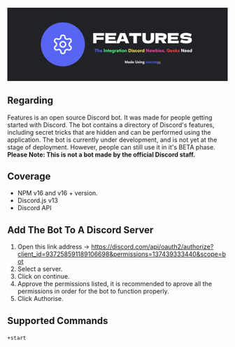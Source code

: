 <p align="center">
<img src="Features Banner.svg">
</p>

## Regarding

Features is an open source Discord bot. It was made for people getting started with Discord. The bot contains a directory of Discord's features, including secret tricks that are hidden and can be performed using the application. The bot is currently under development, and is not yet at the stage of deployment. However, people can still use it in it's BETA phase.
<br> <b>Please Note: This is not a bot made by the official Discord staff.</b>

## Coverage

- NPM v16 and v16 + version.
- Discord.js v13
- Discord API

## Add The Bot To A Discord Server

1. Open this link address → https://discord.com/api/oauth2/authorize?client_id=937258591189106698&permissions=137439333440&scope=bot
2. Select a server.
3. Click on continue.
4. Approve the permissions listed, it is recommended to aprove all the permissions in order for the bot to function properly.
5. Click Authorise.

## Supported Commands

`+start`

